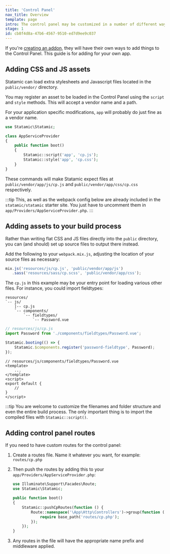 ```yaml
---
title: 'Control Panel'
nav_title: Overview
template: page
intro: The control panel may be customized in a number of different ways. You may add new fieldtypes, widgets, a stylesheet, or maybe you just want to add some arbitrary Javascript.
stage: 1
id: cb8f4d8a-47b6-4567-9510-ed7d9ee9c037
---
```


If you're [creating an addon](/extending/addons), they will have their own ways to add things to the Control Panel. This guide is for adding for your own app.

## Adding CSS and JS assets

Statamic can load extra stylesheets and Javascript files located in the `public/vendor/` directory.

You may register an asset to be loaded in the Control Panel using the `script` and `style` methods. This will accept a vendor name and a path.

For your application specific modifications, `app` will probably do just fine as a vendor name.

``` php
use Statamic\Statamic;

class AppServiceProvider
{
    public function boot()
    {
        Statamic::script('app', 'cp.js');
        Statamic::style('app', 'cp.css');
    }
}
```

These commands will make Statamic expect files at `public/vendor/app/js/cp.js` and `public/vendor/app/css/cp.css` respectively.

:::tip
This, as well as the webpack config below are already included in the `statamic/statamic` starter site. You just have to uncomment them in `app/Providers/AppServiceProvider.php`.
:::

## Adding assets to your build process

Rather than writing flat CSS and JS files directly into the `public` directory, you can (and should) set up source files to output there instead.

Add the following to your `webpack.mix.js`, adjusting the location of your source files as necessary:

``` js
mix.js('resources/js/cp.js', 'public/vendor/app/js')
   .sass('resources/sass/cp.scss', 'public/vendor/app/css');
```

The `cp.js` in this example may be your entry point for loading various other files. For instance, you could import fieldtypes:

``` files
resources/
`-- js/
    |-- cp.js
    `-- components/
        `-- fieldtypes/
            `-- Password.vue
```

``` js
// resources/js/cp.js
import Password from './components/fieldtypes/Password.vue';

Statamic.booting(() => {
    Statamic.$components.register('password-fieldtype', Password);
});
```

``` vue
// resources/js/components/fieldtypes/Password.vue
<template>
    ...
</template>
<script>
export default {
    //
}
</script>
```

:::tip
You are welcome to customize the filenames and folder structure and even the entire build process. The only important thing is to import the compiled files with `Statamic::script()`.

## Adding control panel routes

If you need to have custom routes for the control panel:

1. Create a routes file. Name it whatever you want, for example: `routes/cp.php`
2. Then push the routes by adding this to your `app/Providers/AppServiceProvider.php`:

    ```php
    use Illuminate\Support\Facades\Route;
    use Statamic\Statamic;

    public function boot()
    {
        Statamic::pushCpRoutes(function () {
            Route::namespace('\App\Http\Controllers')->group(function () {
                require base_path('routes/cp.php');
            });
        });
    }
    ```

3. Any routes in the file will have the appropriate name prefix and middleware applied.
